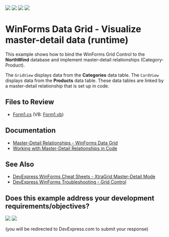 <!-- default badges list -->
![](https://img.shields.io/endpoint?url=https://codecentral.devexpress.com/api/v1/VersionRange/128625774/13.1.4%2B)
[![](https://img.shields.io/badge/Open_in_DevExpress_Support_Center-FF7200?style=flat-square&logo=DevExpress&logoColor=white)](https://supportcenter.devexpress.com/ticket/details/E3858)
[![](https://img.shields.io/badge/📖_How_to_use_DevExpress_Examples-e9f6fc?style=flat-square)](https://docs.devexpress.com/GeneralInformation/403183)
[![](https://img.shields.io/badge/💬_Leave_Feedback-feecdd?style=flat-square)](#does-this-example-address-your-development-requirementsobjectives)
<!-- default badges end -->

# WinForms Data Grid - Visualize master-detail data (runtime)

This example shows how to bind the WinForms Grid Control to the **NorthWind** database and implement master-detail relationships (Category-Product).

The `GridView` displays data from the **Categories** data table. The `CardView` displays data from the **Products** data table. These data tables are linked by a master-detail relationship that is set up in code.


## Files to Review

* [Form1.cs](./CS/Form1.cs) (VB: [Form1.vb](./VB/Form1.vb))


## Documentation

* [Master-Detail Relationships - WinForms Data Grid](https://docs.devexpress.com/WindowsForms/3473/controls-and-libraries/data-grid/master-detail-relationships)
* [Working with Master-Detail Relationships in Code](https://docs.devexpress.com/WindowsForms/732/controls-and-libraries/data-grid/master-detail/working-with-master-detail-relationships-in-code)

## See Also

* [DevExpress WinForms Cheat Sheets - XtraGrid Master-Detail Mode](https://go.devexpress.com/CheatSheets_WinForms_Examples_T919464.aspx)
* [DevExpress WinForms Troubleshooting - Grid Control](https://go.devexpress.com/CheatSheets_WinForms_Examples_T934742.aspx)

<!-- feedback -->
## Does this example address your development requirements/objectives?

[<img src="https://www.devexpress.com/support/examples/i/yes-button.svg"/>](https://www.devexpress.com/support/examples/survey.xml?utm_source=github&utm_campaign=winforms-grid-visualize-master-detail-data&~~~was_helpful=yes) [<img src="https://www.devexpress.com/support/examples/i/no-button.svg"/>](https://www.devexpress.com/support/examples/survey.xml?utm_source=github&utm_campaign=winforms-grid-visualize-master-detail-data&~~~was_helpful=no)

(you will be redirected to DevExpress.com to submit your response)
<!-- feedback end -->
